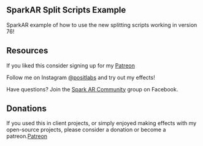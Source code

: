## SparkAR Split Scripts Example

 SparkAR example of how to use the new splitting scripts 
 working in version 76!

## Resources

If you liked this consider signing up for my [Patreon](https://www.patreon.com/user?u=20402687)

Follow me on Instagram [@positlabs](https://instagram.com/alwayscodingsomething) and try out my effects!

Have questions? Join the [Spark AR Community](https://www.facebook.com/groups/SparkARcommunity/) group on Facebook.


## Donations

If you used this in client projects, or simply enjoyed making effects with my open-source projects, please consider a donation or become a patreon.[Patreon](https://www.patreon.com/user?u=20402687)
